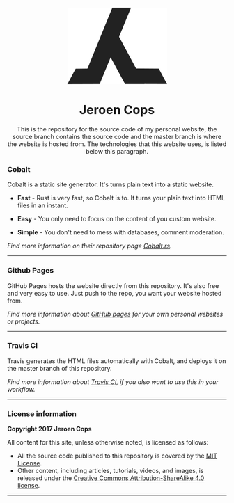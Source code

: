 <p align="center">
  <img src="src/assets/jeroen_cops.png" alt="image"/>
</p>

<h1 align="center">Jeroen Cops</h1>

<div align="center">
This is the repository for the source code of my personal website, the source branch contains the source code and the master branch is where the website is hosted from. The technologies that this website uses, is listed below this paragraph.
</div>

### Cobalt

Cobalt is a static site generator. It's turns plain text into a static website.

* **Fast** - Rust is very fast, so Cobalt is to. It turns your plain text into HTML files in an instant.

* **Easy** - You only need to focus on the content of you custom website.

* **Simple** - You don't need to mess with databases, comment moderation.

*Find more information on their repository page [Cobalt.rs](https://github.com/cobalt-org/cobalt.rs).*

___

### Github Pages

GitHub Pages hosts the website directly from this repository. It's also free and very easy to use. Just push to the repo, you want your website hosted from.

*Find more information about [GitHub pages](https://pages.github.com/) for your own personal websites or projects.*

___

### Travis CI

Travis generates the HTML files automatically with Cobalt, and deploys it on the master branch of this repository.

*Find more information about [Travis CI](https://travis-ci.org/), if you also want to use this in your workflow.*

___

### License information

**Copyright 2017 Jeroen Cops**

All content for this site, unless otherwise noted, is licensed as follows:

* All the source code published to this repository is covered by the [MIT License](https://github.com/JeroenCops/JeroenCops.github.io/blob/source/LICENSE-MIT).
* Other content, including articles, tutorials, videos, and images, is released under the [Creative Commons Attribution-ShareAlike 4.0 license](https://github.com/JeroenCops/JeroenCops.github.io/blob/source/LICENSE-CCBYSA.md).

___
